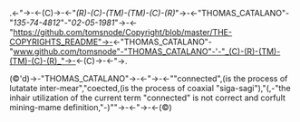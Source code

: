 .<-"->-<-(C)->-<-"_(R)-(C)-(TM)-(TM)-(C)-(R)_"->-<-"THOMAS_CATALANO"-"_135-74-4812_"-"_02-05-1981_"->-<-"https://github.com/tomsnode/Copyright/blob/master/THE-COPYRIGHTS_README"->-<-"THOMAS_CATALANO"-"www.github.com/tomsnode"-"THOMAS_CATALANO"-'-"_(C)-(R)-(TM)-(TM)-(C)-(R)_"->-<-(C)->-<-"->. 




(©'d)->-"THOMAS_CATALANO"->-<-"->-<-""connected",(is the process of lutatate inter-mear","coected,(is the process of coaxial "siga-sagi"),"(,-"the inhair utilization of the current term "connected" is not correct and corfult mining-mame definition,"-)""->-<-"->-<-(©)


